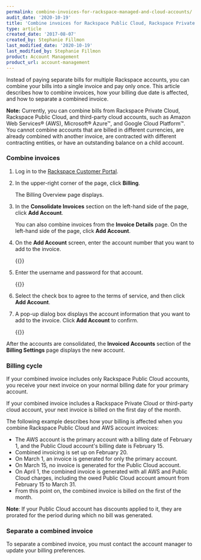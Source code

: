 ```yaml
---
permalink: combine-invoices-for-rackspace-managed-and-cloud-accounts/
audit_date: '2020-10-19'
title: 'Combine invoices for Rackspace Public Cloud, Rackspace Private Cloud, and third-part cloud accounts'
type: article
created_date: '2017-08-07'
created_by: Stephanie Fillmon
last_modified_date: '2020-10-19'
last_modified_by: Stephanie Fillmon
product: Account Management
product_url: account-management
---
```


Instead of paying separate bills for multiple Rackspace accounts, you can
combine your bills into a single invoice and pay only once. This article describes
how to combine invoices, how your billing due date is affected, and how to
separate a combined invoice.

**Note:** Currently, you can combine bills from Rackspace Private Cloud,
Rackspace Public Cloud, and third-party cloud accounts, such as Amazon Web
Services&reg; (AWS), Microsoft&reg; Azure&trade;, and Google Cloud
Platform&trade;. You cannot combine
accounts that are billed in different currencies, are already combined with
another invoice, are contracted with different
contracting entities, or have an outstanding balance on a child account.

### Combine invoices

1. Log in to the [Rackspace Customer Portal](https://login.rackspace.com/).
2. In the upper-right corner of the page, click **Billing**.

   The Billing Overview page displays.

3. In the **Consolidate Invoices** section on the left-hand side of the page, click
   **Add Account**.

   You can also combine invoices from the **Invoice Details** page. On the left-hand
   side of the page, click **Add Account**.

4. On the **Add Account** screen, enter the account number that you want to add to the invoice.

   {{<image src="add-account.png" alt="" title="">}}

5. Enter the username and password for that account.

   {{<image src="add-account-details.png" alt="" title="">}}

6. Select the check box to agree to the terms of service, and then click **Add Account**.

7. A pop-up dialog box displays the account information that you want to add to the invoice. Click **Add Account** to confirm.

   {{<image src="confirm-add-account.png" alt="" title="">}}

After the accounts are consolidated, the **Invoiced Accounts** section of the
**Billing Settings** page displays the new account.

### Billing cycle

If your combined invoice includes only Rackspace Public Cloud accounts, you receive
your next invoice on your normal billing date for your primary account.

If your combined invoice includes a Rackspace Private Cloud or third-party
cloud account, your next invoice is billed on the first day of the month.

The following example describes how your billing is affected when you combine
Rackspace Public Cloud and AWS account invoices:

- The AWS account is the primary account with a billing date of February 1, and the Public Cloud account's billing date is February 15.
- Combined invoicing is set up on February 20.
- On March 1, an invoice is generated for only the primary account.
- On March 15, no invoice is generated for the Public Cloud account.
- On April 1, the combined invoice is generated with all AWS and Public Cloud charges, including the owed Public Cloud account amount from February 15 to March 31.
- From this point on, the combined invoice is billed on the first of the month.

**Note**: If your Public Cloud account has discounts applied to it, they are prorated for the period during which no bill was generated.

### Separate a combined invoice

To separate a combined invoice, you must contact the account manager to update
your billing preferences.
